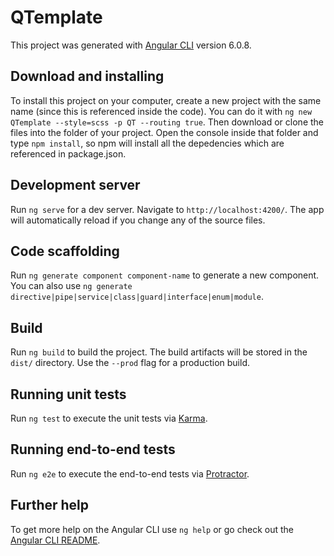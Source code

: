 # QTemplate

This project was generated with [Angular CLI](https://github.com/angular/angular-cli) version 6.0.8.

## Download and installing
To install this project on your computer, create a new project with the same name (since this is referenced inside the code). You can do it with `ng new QTemplate --style=scss -p QT --routing true`. Then download or clone the files into the folder of your project. Open the console inside that folder and type `npm install`, so npm will install all the depedencies which are referenced in package.json.

## Development server

Run `ng serve` for a dev server. Navigate to `http://localhost:4200/`. The app will automatically reload if you change any of the source files.

## Code scaffolding

Run `ng generate component component-name` to generate a new component. You can also use `ng generate directive|pipe|service|class|guard|interface|enum|module`.

## Build

Run `ng build` to build the project. The build artifacts will be stored in the `dist/` directory. Use the `--prod` flag for a production build.

## Running unit tests

Run `ng test` to execute the unit tests via [Karma](https://karma-runner.github.io).

## Running end-to-end tests

Run `ng e2e` to execute the end-to-end tests via [Protractor](http://www.protractortest.org/).

## Further help

To get more help on the Angular CLI use `ng help` or go check out the [Angular CLI README](https://github.com/angular/angular-cli/blob/master/README.md).
